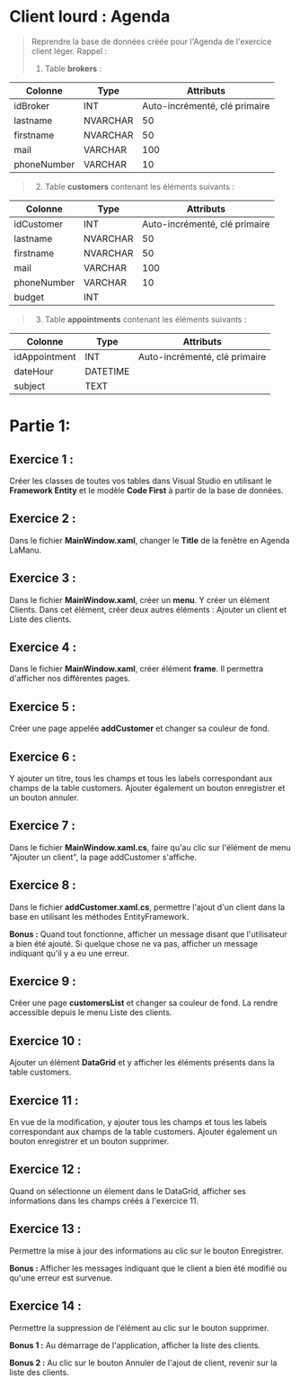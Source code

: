 # Client lourd : Agenda
>Reprendre la base de données créée pour l'Agenda de l'exercice client léger.
>Rappel :
>1. Table **brokers**  :  

| Colonne     | Type      | Attributs                     |
|-------------|-----------|-------------------------------|
| idBroker    | INT       | Auto-incrémenté, clé primaire |
| lastname    | NVARCHAR  | 50 |
| firstname   | NVARCHAR  | 50 |
| mail        | VARCHAR   | 100 |
| phoneNumber | VARCHAR   | 10 |

>2. Table **customers** contenant les éléments suivants :

| Colonne       | Type      | Attributs                     |
| ------------- | --------- | ----------------------------- |
| idCustomer    | INT       | Auto-incrémenté, clé primaire |
| lastname      | NVARCHAR  | 50 |
| firstname     | NVARCHAR  | 50 |
| mail          | VARCHAR   | 100 |
| phoneNumber   | VARCHAR   | 10 |
| budget        | INT       | |

>3. Table **appointments** contenant les éléments suivants :  

| Colonne       | Type        | Attributs                     |
| ------------- | ----------- | ----------------------------- |
| idAppointment | INT         | Auto-incrémenté, clé primaire |
| dateHour      | DATETIME    | |
| subject       | TEXT        | |



# Partie 1: #
## Exercice 1 :
Créer les classes de toutes vos tables dans Visual Studio  en utilisant le **Framework Entity** et le modèle **Code First** à partir de la base de données.

## Exercice 2 :
Dans le fichier **MainWindow.xaml**, changer le **Title** de la fenêtre en Agenda LaManu.

## Exercice 3 :
Dans le fichier **MainWindow.xaml**, créer un **menu**. Y créer un élément Clients. Dans cet élément, créer deux autres éléments : Ajouter un client et Liste des clients.

## Exercice 4 :
Dans le fichier **MainWindow.xaml**, créer élément **frame**. Il permettra d'afficher nos différentes pages.

## Exercice 5 :
Créer une page appelée **addCustomer** et changer sa couleur de fond.

## Exercice 6 :
Y ajouter un titre, tous les champs et tous les labels correspondant aux champs de la table customers.
Ajouter également un bouton enregistrer et un bouton annuler.

## Exercice 7 :
Dans le fichier **MainWindow.xaml.cs**, faire qu'au clic sur l'élément de menu "Ajouter un client", la page addCustomer s'affiche.

## Exercice 8 :
Dans le fichier **addCustomer.xaml.cs**, permettre l'ajout d'un client dans la base en utilisant les méthodes EntityFramework.

**Bonus :** Quand tout fonctionne, afficher un message disant que l'utilisateur a bien été ajouté. Si quelque chose ne va pas, afficher un message indiquant qu'il y a eu une erreur.

## Exercice 9 :
Créer une page **customersList** et changer sa couleur de fond.
La rendre accessible depuis le menu Liste des clients.

## Exercice 10 :
Ajouter un élément **DataGrid** et y afficher les éléments présents dans la table customers.

## Exercice 11 :
En vue de la modification, y ajouter tous les champs et tous les labels correspondant aux champs de la table customers.
Ajouter également un bouton enregistrer et un bouton supprimer.

## Exercice 12 :
Quand on sélectionne un élement dans le DataGrid, afficher ses informations dans les champs créés à l'exercice 11.

## Exercice 13 :
Permettre la mise à jour des informations au clic sur le bouton Enregistrer.

**Bonus :** Afficher les messages indiquant que le client a bien été modifié ou qu'une erreur est survenue.

## Exercice 14 :
Permettre la suppression de l'élément au clic sur le bouton supprimer.

**Bonus 1 :** Au démarrage de l'application, afficher la liste des clients.

**Bonus 2 :** Au clic sur le bouton Annuler de l'ajout de client, revenir sur la liste des clients.

